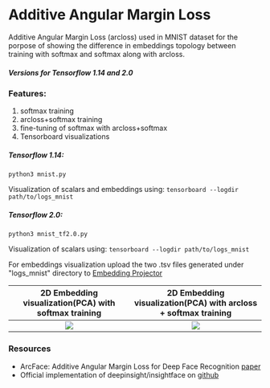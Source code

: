 # Additive Angular Margin Loss #

Additive Angular Margin Loss (arcloss) used in MNIST dataset for the porpose of showing the difference in embeddings
topology between training with softmax and softmax along with arcloss.

##### Versions for Tensorflow 1.14 and 2.0 #####

### Features: ###
1. softmax training
2. arcloss+softmax training
3. fine-tuning of softmax with arcloss+softmax
4. Tensorboard visualizations

##### Tensorflow 1.14: #####
```
python3 mnist.py
```
Visualization of scalars and embeddings using:
```tensorboard --logdir path/to/logs_mnist```
##### Tensorflow 2.0: #####
```
python3 mnist_tf2.0.py
```
Visualization of scalars using: 
```tensorboard --logdir path/to/logs_mnist```

For embeddings visualization upload the two .tsv files generated under "logs_mnist" directory to [Embedding Projector](https://projector.tensorflow.org/)

2D Embedding visualization(PCA) with softmax training             |  2D Embedding visualization(PCA) with arcloss + softmax training
:-------------------------:|:-------------------------:
![](tmp/softmaximg.png)  |  ![](tmp/arclossimg.png)


### Resources ###

* ArcFace: Additive Angular Margin Loss for Deep Face Recognition [paper](https://arxiv.org/pdf/1801.07698.pdf)
* Official implementation of deepinsight/insightface on [github](https://github.com/deepinsight/insightface)

